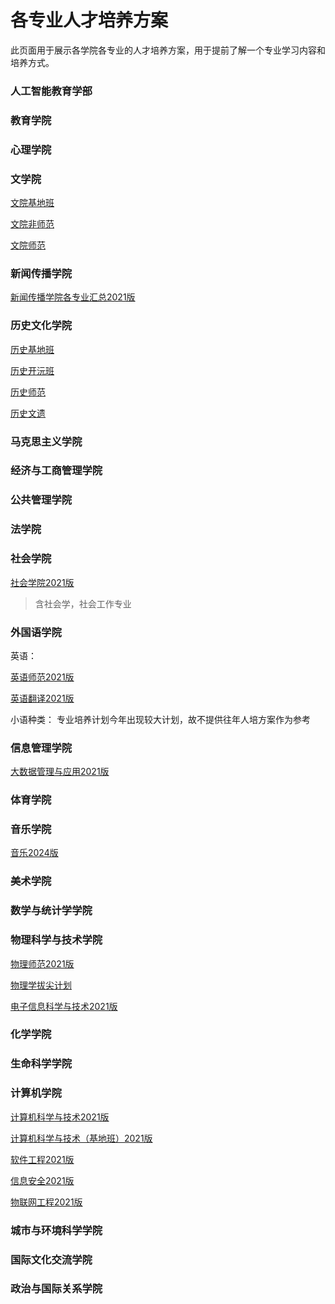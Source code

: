# 各专业人才培养方案
此页面用于展示各学院各专业的人才培养方案，用于提前了解一个专业学习内容和培养方式。

### 人工智能教育学部
### 教育学院
### 心理学院
### 文学院
[文院基地班](/cultivar/literatura/文院基地班2021.pdf)

[文院非师范](/cultivar/literatura/文院非师范2021.pdf)

[文院师范](/cultivar/literatura/文院师范.pdf)

### 新闻传播学院
[新闻传播学院各专业汇总2021版](/cultivar/noticia/【最新】各专业21版（21级22级适用）人培最后提交版2022.09.22(1).pdf)

### 历史文化学院
[历史基地班](/cultivar/historia/历史基地班.pdf)

[历史开沅班](/cultivar/historia/历史开沅班.pdf)

[历史师范](/cultivar/historia/历史师范.pdf)

[历史文遗](/cultivar/historia/历史文遗.pdf)

### 马克思主义学院
### 经济与工商管理学院
### 公共管理学院
### 法学院
### 社会学院
[社会学院2021版](/cultivar/social/社会学院2021年本科人才培养方案.pdf)

> 含社会学，社会工作专业

### 外国语学院
英语：

[英语师范2021版](/cultivar/lengua/英语师范2021.pdf)

[英语翻译2021版](/cultivar/lengua/英语翻译2021.pdf)

小语种类：
专业培养计划今年出现较大计划，故不提供往年人培方案作为参考

### 信息管理学院
[大数据管理与应用2021版](/cultivar/informacion/大数据管理与应用-2021版培养方案.pdf)

### 体育学院
### 音乐学院
[音乐2024版](/cultivar/musica/音乐师范2024.pdf)

### 美术学院
### 数学与统计学学院
### 物理科学与技术学院
[物理师范2021版](/cultivar/fisica/物理师范2021.pdf)

[物理学拔尖计划](/cultivar/fisica/物理学拔尖计划2.0人才培养方案-230322.pdf)

[电子信息科学与技术2021版](/cultivar/fisica/电子信息科学与技术2021.pdf)

### 化学学院
### 生命科学学院
### 计算机学院
[计算机科学与技术2021版](/cultivar/computadora/2021计算机科学与技术_487.pdf)

[计算机科学与技术（基地班）2021版](/cultivar/computadora/2021计算机科学与技术（基地班）_509.pdf)

[软件工程2021版](/cultivar/computadora/2021软件工程_488.pdf)

[信息安全2021版](/cultivar/computadora/2021信息安全_524.pdf)

[物联网工程2021版](/cultivar/computadora/2021物联网工程_461.pdf)

### 城市与环境科学学院
### 国际文化交流学院
### 政治与国际关系学院